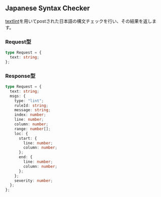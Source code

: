 ## Japanese Syntax Checker
[textlint](https://textlint.github.io/)を用いてpostされた日本語の構文チェックを行い、その結果を返します。

### Request型
```ts
type Request = {
  text: string;
};
```

### Response型
```ts
type Request = {
  text: string;
  msgs: {
    type: "lint";
    ruleId: string;
    message: string;
    index: number;
    line: number;
    column: number;
    range: number[];
    loc: {
      start: {
        line: number;
        column: number;
      };
      end: {
        line: number;
        column: number;
      };
    };
    severity: number;
  };
};
```
